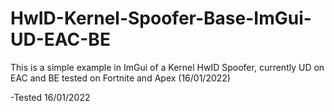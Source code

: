 # HwID-Kernel-Spoofer-Base-ImGui-UD-EAC-BE
This is a simple example in ImGui of a Kernel HwID Spoofer, currently UD on EAC and BE tested on Fortnite and Apex (16/01/2022)

-Tested 16/01/2022


 
